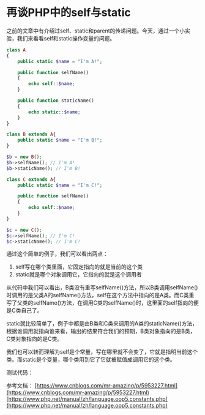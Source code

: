 # 再谈PHP中的self与static

之前的文章中有介绍过self、static和parent的传递问题。今天，通过一个小实验，我们来看看self和static操作变量的问题。

```php
class A
{
    public static $name = "I'm A!";

    public function selfName()
    {
        echo self::$name;
    }

    public function staticName()
    {
        echo static::$name;
    }
}

class B extends A{
    public static $name = "I'm B!";
}

$b = new B();
$b->selfName(); // I'm A!
$b->staticName(); // I'm B!

class C extends A{
    public static $name = "I'm C!";

    public function selfName()
    {
        echo self::$name;
    }
}

$c = new C();
$c->selfName(); // I'm C!
$c->staticName(); // I'm C!
```

通过这个简单的例子，我们可以看出两点：

1. self写在哪个类里面，它固定指向的就是当前的这个类
2. static就是哪个对象调用它，它指向的就是这个调用者

从代码中我们可以看出，B类没有重写selfName()方法，所以B类调用selfName()时调用的是父类A的selfName()方法，self在这个方法中指向的是A类。而C类重写了父类的selfName()方法，在调用C类的selfName()时，这里面的self指向的便是C类自己了。

static就比较简单了，例子中都是由B类和C类来调用的A类的staticName()方法，根据谁调用就指向谁来看，输出的结果符合我们的预期，B类对象指向的是B类，C类对象指向的是C类。

我们也可以转而理解为self是个常量，写在哪里就不会变了，它就是指明当前这个类。而static是个变量，哪个类用到它了它就被赋值成调用它的这个类。

测试代码：

参考文档：
[https://www.cnblogs.com/mr-amazing/p/5953227.html](https://www.cnblogs.com/mr-amazing/p/5953227.html)
[https://www.php.net/manual/zh/language.oop5.constants.php](https://www.php.net/manual/zh/language.oop5.constants.php)



